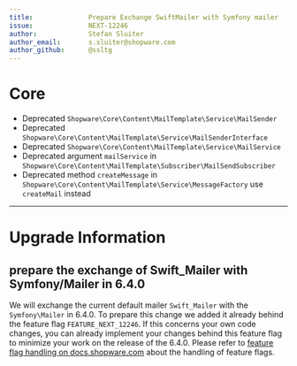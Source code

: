 ```yaml
---
title:              Prepare Exchange SwiftMailer with Symfony mailer
issue:              NEXT-12246
author:             Stefan Sluiter
author_email:       s.sluiter@shopware.com
author_github:      @ssltg
---
```

# Core
* Deprecated `Shopware\Core\Content\MailTemplate\Service\MailSender`
* Deprecated `Shopware\Core\Content\MailTemplate\Service\MailSenderInterface`
* Deprecated `Shopware\Core\Content\MailTemplate\Service\MailService`
* Deprecated argument `mailService` in `Shopware\Core\Content\MailTemplate\Subscriber\MailSendSubscriber`
* Deprecated method `createMessage` in `Shopware\Core\Content\MailTemplate\Service\MessageFactory` use `createMail` instead
___
# Upgrade Information
## prepare the exchange of Swift_Mailer with Symfony/Mailer in 6.4.0
We will exchange the current default mailer `Swift_Mailer` with the `Symfony\Mailer` in 6.4.0. To prepare this change we added it already behind the feature flag `FEATURE_NEXT_12246`.
If this concerns your own code changes, you can already implement your changes behind this feature flag to minimize your work on the release of the 6.4.0. Please refer to [feature flag handling on docs.shopware.com](https://docs.shopware.com/en/shopware-platform-dev-en/references-internals/core/feature-flag-handling) about the handling of feature flags.

